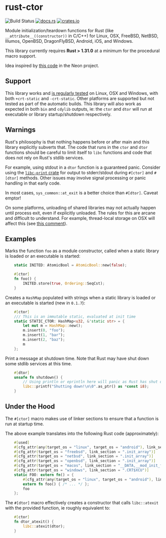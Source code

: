 # rust-ctor

![Build Status](https://github.com/mmastrac/rust-ctor/actions/workflows/rust.yml/badge.svg)
[![docs.rs](https://docs.rs/ctor/badge.svg)](https://docs.rs/ctor)
[![crates.io](https://img.shields.io/crates/v/ctor.svg)](https://crates.io/crates/ctor)

Module initialization/teardown functions for Rust (like `__attribute__((constructor))` in C/C++) for Linux, OSX, FreeBSD, NetBSD, Illumos, OpenBSD, DragonFlyBSD, Android, iOS, and Windows.

This library currently requires **Rust > 1.31.0** at a minimum for the
procedural macro support.

Idea inspired by [this code](https://github.com/neon-bindings/neon/blob/2277e943a619579c144c1da543874f4a7ec39879/src/lib.rs#L42) in the Neon project.

## Support

This library works and [is regularly tested](https://travis-ci.org/mmastrac/rust-ctor)
on Linux, OSX and Windows, with both `+crt-static` and `-crt-static`. Other platforms are supported
but not tested as part of the automatic builds. This library will also work as expected in both
`bin` and `cdylib` outputs, ie: the `ctor` and `dtor` will run at executable or library 
startup/shutdown respectively.

## Warnings

Rust's philosophy is that nothing happens before or after main and 
this library explicitly subverts that. The code that runs in the `ctor`
and `dtor` functions should be careful to limit itself to `libc` 
functions and code that does not rely on Rust's stdlib services.

For example, using stdout in a `dtor` function is a guaranteed panic. Consider
using the [`libc-print` crate](https://crates.io/crates/libc-print) for output
to stderr/stdout during `#[ctor]` and `#[dtor]` methods. Other issues
may involve signal processing or panic handling in that early code.

In most cases, `sys_common::at_exit` is a better choice than `#[dtor]`. Caveat emptor!

On some platforms, unloading of shared libraries may not actually 
happen until process exit, even if explicitly unloaded. The rules for 
this are arcane and difficult to understand. For example, thread-local
storage on OSX will affect this (see [this comment](https://github.com/rust-lang/rust/issues/28794#issuecomment-368693049)).

## Examples

Marks the function `foo` as a module constructor, called when a static
library is loaded or an executable is started:

```rust
    static INITED: AtomicBool = AtomicBool::new(false);

    #[ctor]
    fn foo() {
        INITED.store(true, Ordering::SeqCst);
    }
```

Creates a `HashMap` populated with strings when a static
library is loaded or an executable is started (new in `0.1.7`):

```rust
    #[ctor]
    /// This is an immutable static, evaluated at init time
    static STATIC_CTOR: HashMap<u32, &'static str> = {
        let mut m = HashMap::new();
        m.insert(0, "foo");
        m.insert(1, "bar");
        m.insert(2, "baz");
        m
    };
```

Print a message at shutdown time. Note that Rust may have shut down
some stdlib services at this time.

```rust
    #[dtor]
    unsafe fn shutdown() {
        // Using println or eprintln here will panic as Rust has shut down
        libc::printf("Shutting down!\n\0".as_ptr() as *const i8);
    }
```

## Under the Hood

The `#[ctor]` macro makes use of linker sections to ensure that a
function is run at startup time.

The above example translates into the following Rust code (approximately):

```rust
    #[used]
    #[cfg_attr(any(target_os = "linux", target_os = "android"), link_section = ".init_array")]
    #[cfg_attr(target_os = "freebsd", link_section = ".init_array")]
    #[cfg_attr(target_os = "netbsd", link_section = ".init_array")]
    #[cfg_attr(target_os = "openbsd", link_section = ".init_array")]
    #[cfg_attr(target_os = "macos", link_section = "__DATA,__mod_init_func")]
    #[cfg_attr(target_os = "windows", link_section = ".CRT$XCU")]
    static FOO: extern fn() = {
        #[cfg_attr(any(target_os = "linux", target_os = "android"), link_section = ".text.startup")]
        extern fn foo() { /* ... */ };
        foo
    };
```

The `#[dtor]` macro effectively creates a constructor that calls `libc::atexit` with the provided function, ie roughly equivalent to:

```rust
    #[ctor]
    fn dtor_atexit() {
        libc::atexit(dtor);
    }
```
